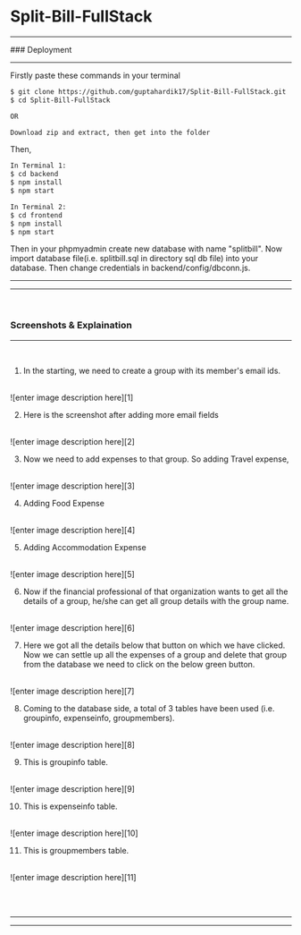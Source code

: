 # Split-Bill-FullStack
<hr>
### Deployment
<hr>

Firstly paste these commands in your terminal
```sh
$ git clone https://github.com/guptahardik17/Split-Bill-FullStack.git
$ cd Split-Bill-FullStack

OR

Download zip and extract, then get into the folder
```
Then,
```sh
In Terminal 1:
$ cd backend
$ npm install
$ npm start
```

```sh
In Terminal 2:
$ cd frontend
$ npm install
$ npm start
```

Then in your phpmyadmin create new database with name "splitbill". Now import database file(i.e. splitbill.sql in directory sql db file) into your database. Then change credentials in backend/config/dbconn.js.

<hr>
<hr>

<br>

### Screenshots & Explaination
<hr>
<br>

1) In the starting, we need to create a group with its member's email ids.
<br>
![enter image description here][1]

<br>

2) Here is the screenshot after adding more email fields
<br>
![enter image description here][2]

<br>

3) Now we need to add expenses to that group. So adding Travel expense,
<br>
![enter image description here][3]

<br>

4) Adding Food Expense
<br>
![enter image description here][4]

<br>

5) Adding Accommodation Expense
<br>
![enter image description here][5]

<br>

6) Now if the financial professional of that organization wants to get all the details of a group, he/she can get all group details with the group name.
<br>
![enter image description here][6]

<br>

7) Here we got all the details below that button on which we have clicked. Now we can settle up all the expenses of a group and delete that group from the database we need to click on the below green button.
<br>
![enter image description here][7]

<br>

8) Coming to the database side, a total of 3 tables have been used (i.e. groupinfo, expenseinfo, groupmembers).
<br>
![enter image description here][8]

<br>

9) This is groupinfo table.
<br>
![enter image description here][9]

<br>

10) This is expenseinfo table.
<br>
![enter image description here][10]

<br>

11) This is groupmembers table.
<br>
![enter image description here][11]

<br><br>
<hr><hr>



  [1]: https://he-s3.s3.amazonaws.com/media/uploads/02098b7.png
  [2]: https://he-s3.s3.amazonaws.com/media/uploads/8be4e30.png
  [3]: https://he-s3.s3.amazonaws.com/media/uploads/95f7b86.png
  [4]: https://he-s3.s3.amazonaws.com/media/uploads/a4fbbfc.png
  [5]: https://he-s3.s3.amazonaws.com/media/uploads/aab62c5.png
  [6]: https://he-s3.s3.amazonaws.com/media/uploads/b0327c8.png
  [7]: https://he-s3.s3.amazonaws.com/media/uploads/b581092.png
  [8]: https://he-s3.s3.amazonaws.com/media/uploads/bcdc4ed.png
  [9]: https://he-s3.s3.amazonaws.com/media/uploads/d1d51a6.png
  [10]: https://he-s3.s3.amazonaws.com/media/uploads/d8f14b9.png
  [11]: https://he-s3.s3.amazonaws.com/media/uploads/e054f7e.png
